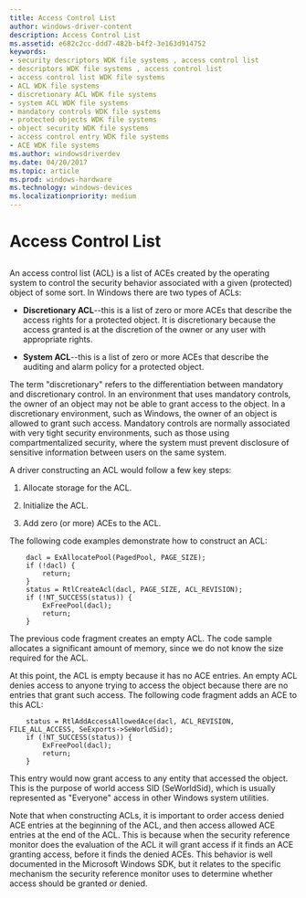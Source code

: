```yaml
---
title: Access Control List
author: windows-driver-content
description: Access Control List
ms.assetid: e682c2cc-ddd7-482b-b4f2-3e163d914752
keywords:
- security descriptors WDK file systems , access control list
- descriptors WDK file systems , access control list
- access control list WDK file systems
- ACL WDK file systems
- discretionary ACL WDK file systems
- system ACL WDK file systems
- mandatory controls WDK file systems
- protected objects WDK file systems
- object security WDK file systems
- access control entry WDK file systems
- ACE WDK file systems
ms.author: windowsdriverdev
ms.date: 04/20/2017
ms.topic: article
ms.prod: windows-hardware
ms.technology: windows-devices
ms.localizationpriority: medium
---
```


# Access Control List


## <span id="ddk_access_control_list_if"></span><span id="DDK_ACCESS_CONTROL_LIST_IF"></span>


An access control list (ACL) is a list of ACEs created by the operating system to control the security behavior associated with a given (protected) object of some sort. In Windows there are two types of ACLs:

-   **Discretionary ACL**--this is a list of zero or more ACEs that describe the access rights for a protected object. It is discretionary because the access granted is at the discretion of the owner or any user with appropriate rights.

-   **System ACL**--this is a list of zero or more ACEs that describe the auditing and alarm policy for a protected object.

The term "discretionary" refers to the differentiation between mandatory and discretionary control. In an environment that uses mandatory controls, the owner of an object may not be able to grant access to the object. In a discretionary environment, such as Windows, the owner of an object is allowed to grant such access. Mandatory controls are normally associated with very tight security environments, such as those using compartmentalized security, where the system must prevent disclosure of sensitive information between users on the same system.

A driver constructing an ACL would follow a few key steps:

1.  Allocate storage for the ACL.

2.  Initialize the ACL.

3.  Add zero (or more) ACEs to the ACL.

The following code examples demonstrate how to construct an ACL:

```
    dacl = ExAllocatePool(PagedPool, PAGE_SIZE);
    if (!dacl) {
        return;
    }
    status = RtlCreateAcl(dacl, PAGE_SIZE, ACL_REVISION);
    if (!NT_SUCCESS(status)) {
        ExFreePool(dacl);
        return;
    }
```

The previous code fragment creates an empty ACL. The code sample allocates a significant amount of memory, since we do not know the size required for the ACL.

At this point, the ACL is empty because it has no ACE entries. An empty ACL denies access to anyone trying to access the object because there are no entries that grant such access. The following code fragment adds an ACE to this ACL:

```
    status = RtlAddAccessAllowedAce(dacl, ACL_REVISION,  FILE_ALL_ACCESS, SeExports->SeWorldSid);
    if (!NT_SUCCESS(status)) {
        ExFreePool(dacl);
        return;
    }
```

This entry would now grant access to any entity that accessed the object. This is the purpose of world access SID (SeWorldSid), which is usually represented as "Everyone" access in other Windows system utilities.

Note that when constructing ACLs, it is important to order access denied ACE entries at the beginning of the ACL, and then access allowed ACE entries at the end of the ACL. This is because when the security reference monitor does the evaluation of the ACL it will grant access if it finds an ACE granting access, before it finds the denied ACEs. This behavior is well documented in the Microsoft Windows SDK, but it relates to the specific mechanism the security reference monitor uses to determine whether access should be granted or denied.

 

 




